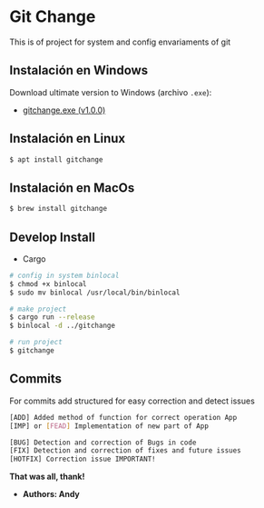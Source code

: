 # Git Change

This is of project for system and config envariaments of git


## Instalación en Windows

Download ultimate version to Windows (archivo `.exe`):

- [gitchange.exe (v1.0.0)](https://github.com/andrescuello7/gitchange/blob/main/target/x86_64-pc-windows-gnu/release/gitchange.exe)

## Instalación en Linux

```bash
$ apt install gitchange
```

## Instalación en MacOs

```bash
$ brew install gitchange
```


Develop Install
-----------
- Cargo


```bash
# config in system binlocal
$ chmod +x binlocal
$ sudo mv binlocal /usr/local/bin/binlocal

# make project
$ cargo run --release
$ binlocal -d ../gitchange

# run project
$ gitchange
```


Commits
-----------
For commits add structured for easy correction and detect issues

```bash
[ADD] Added method of function for correct operation App
[IMP] or [FEAD] Implementation of new part of App

[BUG] Detection and correction of Bugs in code
[FIX] Detection and correction of fixes and future issues
[HOTFIX] Correction issue IMPORTANT!
```

**That was all, thank!** 
- **Authors: Andy**
